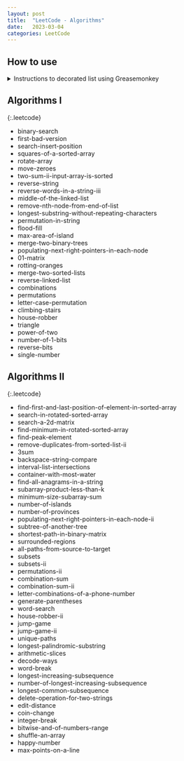 ```yaml
---
layout: post
title:  "LeetCode - Algorithms"
date:   2023-03-04
categories: LeetCode
---
```

## How to use

<details markdown="block">
<summary>Instructions to decorated list using Greasemonkey</summary>

Install this Greasmonkey script to decorate the list: [**blog.leetcode.user.js**](https://github.com/StephenSmithwick/StephenSmithwick.github.io/raw/main/greasemonkey/blog.leetcode.user.js)

The Greasemonkey script will ask to access a leetcode url to fetch the logged in users' problems data.

{:.information}
LeetCode Problem Dataset: [https://leetcode.com/api/problems/algorithms/](https://leetcode.com/api/problems/algorithms/)

To build more lists of `problem` `slugs`: use this javascript page query in the developer console anywhere you find links to leetcode problems:
```javascript
[...document.querySelectorAll('a')]
    .map(       li => li.href.match(/\/problems\/([^\/]+)\//))
    .filter(    match => match)
    .map(       match => match[1])
```
</details>

## Algorithms I

{:.leetcode}
- binary-search
- first-bad-version
- search-insert-position
- squares-of-a-sorted-array
- rotate-array
- move-zeroes
- two-sum-ii-input-array-is-sorted
- reverse-string
- reverse-words-in-a-string-iii
- middle-of-the-linked-list
- remove-nth-node-from-end-of-list
- longest-substring-without-repeating-characters
- permutation-in-string
- flood-fill
- max-area-of-island
- merge-two-binary-trees
- populating-next-right-pointers-in-each-node
- 01-matrix
- rotting-oranges
- merge-two-sorted-lists
- reverse-linked-list
- combinations
- permutations
- letter-case-permutation
- climbing-stairs
- house-robber
- triangle
- power-of-two
- number-of-1-bits
- reverse-bits
- single-number

## Algorithms II

{:.leetcode}
- find-first-and-last-position-of-element-in-sorted-array
- search-in-rotated-sorted-array
- search-a-2d-matrix
- find-minimum-in-rotated-sorted-array
- find-peak-element
- remove-duplicates-from-sorted-list-ii
- 3sum
- backspace-string-compare
- interval-list-intersections
- container-with-most-water
- find-all-anagrams-in-a-string
- subarray-product-less-than-k
- minimum-size-subarray-sum
- number-of-islands
- number-of-provinces
- populating-next-right-pointers-in-each-node-ii
- subtree-of-another-tree
- shortest-path-in-binary-matrix
- surrounded-regions
- all-paths-from-source-to-target
- subsets
- subsets-ii
- permutations-ii
- combination-sum
- combination-sum-ii
- letter-combinations-of-a-phone-number
- generate-parentheses
- word-search
- house-robber-ii
- jump-game
- jump-game-ii
- unique-paths
- longest-palindromic-substring
- arithmetic-slices
- decode-ways
- word-break
- longest-increasing-subsequence
- number-of-longest-increasing-subsequence
- longest-common-subsequence
- delete-operation-for-two-strings
- edit-distance
- coin-change
- integer-break
- bitwise-and-of-numbers-range
- shuffle-an-array
- happy-number
- max-points-on-a-line